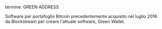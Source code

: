 termine: GREEN ADDRESS

Software per portafoglio Bitcoin precedentemente acquisito nel luglio 2016 da Blockstream per creare l'attuale software, Green Wallet.